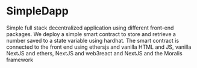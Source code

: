 # SimpleDapp
Simple full stack decentralized application using different front-end packages.
We deploy a simple smart contract to store and retrieve a number saved to a state variable using hardhat.
The smart contract is connected to the front end using ethersjs and vanilla HTML and JS, vanilla NextJS and ethers, NextJS and web3react and NextJS and the Moralis framework
